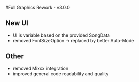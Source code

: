 #Full Graphics Rework - v3.0.0

## New UI
- UI is variable based on the provided SongData
- removed FontSizeOption -> replaced by better Auto-Mode

## Other
- removed Mixxx integration
- improved general code readability and quality
